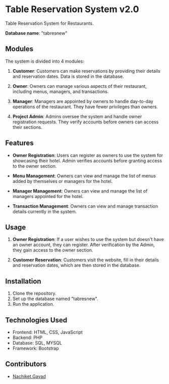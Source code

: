 # Table Reservation System v2.0

Table Reservation System for Restaurants.

**Database name**: "tabresnew"

## Modules

The system is divided into 4 modules:

1. **Customer**: Customers can make reservations by providing their details and reservation dates. Data is stored in the database.

2. **Owner**: Owners can manage various aspects of their restaurant, including menus, managers, and transactions.

3. **Manager**: Managers are appointed by owners to handle day-to-day operations of the restaurant. They have fewer privileges than owners.

4. **Project Admin**: Admins oversee the system and handle owner registration requests. They verify accounts before owners can access their sections.

## Features

- **Owner Registration**: Users can register as owners to use the system for showcasing their hotel. Admin verifies accounts before granting access to the owner section.

- **Menu Management**: Owners can view and manage the list of menus added by themselves or managers for the hotel.

- **Manager Management**: Owners can view and manage the list of managers appointed for the hotel.

- **Transaction Management**: Owners can view and manage transaction details currently in the system.

## Usage

1. **Owner Registration**: If a user wishes to use the system but doesn't have an owner account, they can register. After verification by the Admin, they gain access to the owner section.

2. **Customer Reservation**: Customers visit the website, fill in their details and reservation dates, which are then stored in the database.

## Installation

1. Clone the repository.
2. Set up the database named "tabresnew".
3. Run the application.

## Technologies Used

- Frontend: HTML, CSS, JavaScript
- Backend: PHP
- Database: SQL, MYSQL
- Framework: Bootstrap

## Contributors

- [Nachiket Gavad](https://github.com/NachiketGavad)
